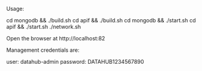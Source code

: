 Usage:

cd mongodb && ./build.sh
cd apif && ./build.sh
cd mongodb && ./start.sh
cd apif && ./start.sh
./network.sh

Open the browser at http://localhost:82

Management credentials are:

user: datahub-admin
password: DATAHUB1234567890